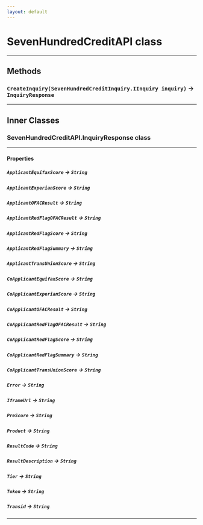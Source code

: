 ```yaml
---
layout: default
---
```

# SevenHundredCreditAPI class
---
## Methods
### `CreateInquiry(SevenHundredCreditInquiry.IInquiry inquiry)` → `InquiryResponse`
---
## Inner Classes

### SevenHundredCreditAPI.InquiryResponse class
---
#### Properties

##### `ApplicantEquifaxScore` → `String`

##### `ApplicantExperianScore` → `String`

##### `ApplicantOFACResult` → `String`

##### `ApplicantRedFlagOFACResult` → `String`

##### `ApplicantRedFlagScore` → `String`

##### `ApplicantRedFlagSummary` → `String`

##### `ApplicantTransUnionScore` → `String`

##### `CoApplicantEquifaxScore` → `String`

##### `CoApplicantExperianScore` → `String`

##### `CoApplicantOFACResult` → `String`

##### `CoApplicantRedFlagOFACResult` → `String`

##### `CoApplicantRedFlagScore` → `String`

##### `CoApplicantRedFlagSummary` → `String`

##### `CoApplicantTransUnionScore` → `String`

##### `Error` → `String`

##### `IframeUrl` → `String`

##### `PreScore` → `String`

##### `Product` → `String`

##### `ResultCode` → `String`

##### `ResultDescription` → `String`

##### `Tier` → `String`

##### `Token` → `String`

##### `Transid` → `String`

---
